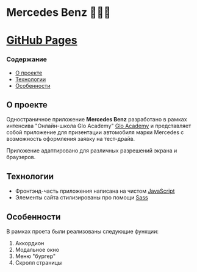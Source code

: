 # **Mercedes Benz** 👨🏼‍🎓

# [GitHub Pages]()

### **Содержание**
  - [О проекте](#О-проекте)
  - [Технологии](#Технологии)
  - [Особенности](#Особенности)

## О проекте ##
Одностраничное приложение **Mercedes Benz** разработано в рамках интенсива "Онлайн-школа Glo Academy" [Glo Academy](https://glo.academy/) и представляет собой приложение для призентации автомобиля марки Mercedes с возможность оформления заявку на тест-драйв. 

Приложение адаптировано для различных разрешений экрана и браузеров.

## Технологии ##
- Фронтэнд-часть приложения написана на чистом [JavaScript](https://developer.mozilla.org/ru/docs/Web/JavaScript)
- Элементы сайта стилизированы про помощи [Sass](https://sass-scss.ru/)

## Особенности
В рамках проета были реализованы следующие функции:
1) Аккордион
2) Модальное окно
3) Меню "бургер"
4) Скролл страницы

